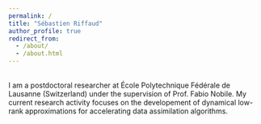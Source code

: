 ```yaml
---
permalink: /
title: "Sébastien Riffaud"
author_profile: true
redirect_from: 
  - /about/
  - /about.html
---
```


<br/>
I am a postdoctoral researcher at École Polytechnique Fédérale de Lausanne (Switzerland) under the supervision of Prof. Fabio Nobile. My current research activity focuses on the developement of dynamical low-rank approximations for accelerating data assimilation algorithms.


